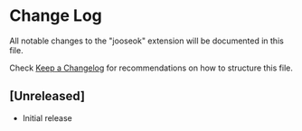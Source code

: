 # Change Log

All notable changes to the "jooseok" extension will be documented in this file.

Check [Keep a Changelog](http://keepachangelog.com/) for recommendations on how to structure this file.

## [Unreleased]

- Initial release